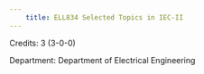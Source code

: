 ```yaml
---
    title: ELL834 Selected Topics in IEC-II
---
```

Credits: 3 (3-0-0)

Department: Department of Electrical Engineering

